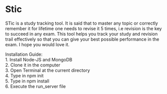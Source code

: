 # Stic
STic is a study tracking tool. It is said that to master any topic or correctly remember it for lifetime one needs to revise it 5 times, i.e revision is the key to succeed in any exam. This tool helps you track your study and revision trail effectively so that you can give your best possible performance in the exam. I hope you would love it.

Installation Guide: <br/>
        1. Install Node-JS and MongoDB<br/>
        2. Clone it in the computer<br/>
        3. Open Terminal at the current directory<br/>
        4. Type in npm init<br/>
        5. Type in npm install<br/>
        6. Execute the run_server file<br/>




